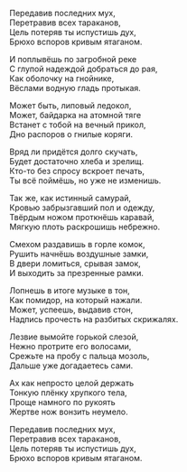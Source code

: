 Передавив последних мух,  
Перетравив всех тараканов,  
Цель потеряв ты испустишь дух,  
Брюхо вспоров кривым ятаганом.  

И поплывёшь по загробной реке  
С глупой надеждой добраться до рая,  
Как оболочку на гнойнике,  
Вёслами водную гладь протыкая.  

Может быть, липовый ледокол,  
Может, байдарка на атомной тяге  
Встанет с тобой на вечный прикол,  
Дно распоров о гнилые коряги.  


Вряд ли придётся долго скучать,  
Будет достаточно хлеба и зрелищ.  
Кто-то без спросу вскроет печать,  
Ты всё поймёшь, но уже не изменишь.  

Так же, как истинный самурай,  
Кровью забрызгавший пол и одежду,  
Твёрдым ножом проткнёшь каравай,  
Мягкую плоть раскрошишь небрежно.  

Смехом раздавишь в горле комок,  
Рушить начнёшь воздушные замки,  
В двери ломиться, срывая замок,  
И выходить за презренные рамки.  


Лопнешь в итоге музыке в тон,  
Как помидор, на который нажали.  
Может, успеешь, выдавив стон,  
Надпись прочесть на разбитых скрижалях.  

Лезвие вымойте горькой слезой,  
Нежно протрите его волосами,  
Срежьте на пробу с пальца мозоль,  
Дальше уже догадаетесь сами.  

Ах как непросто целой держать  
Тонкую плёнку хрупкого тела,  
Проще намного по рукоять  
Жертве нож вонзить неумело.  


Передавив последних мух,  
Перетравив всех тараканов,  
Цель потеряв ты испустишь дух,  
Брюхо вспоров кривым ятаганом.  
